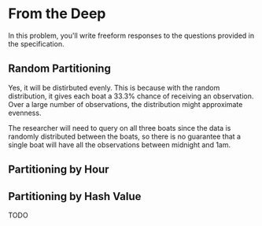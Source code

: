 # From the Deep

In this problem, you'll write freeform responses to the questions provided in the specification.

## Random Partitioning
<!-- Will the observations likely be evenly distributed across all boats, even if AquaByte most commonly collects observations between midnight and 1am? Why or why not? -->
Yes, it will be distirbuted evenly. This is because with the random distribution, it gives each boat a 33.3% chance of receiving an observation. Over a large number of observations, the distribution might approximate evenness.

<!-- Suppose a researcher wants to query for all observations between midnight and 1am. On how many of the boats will they need to run the query? -->
The researcher will need to query on all three boats since the data is randomly distributed between the boats, so there is no guarantee that a single boat will have all the observations between midnight and 1am.

## Partitioning by Hour
<!-- Will the observations likely be evenly distributed across all boats, even if AquaByte most commonly collects observations between midnight and 1am? Why or why not? -->

## Partitioning by Hash Value

TODO
